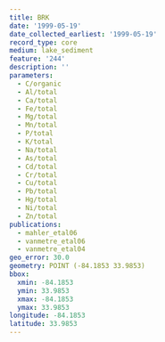 ```yaml
---
title: BRK
date: '1999-05-19'
date_collected_earliest: '1999-05-19'
record_type: core
medium: lake_sediment
feature: '244'
description: ''
parameters:
  - C/organic
  - Al/total
  - Ca/total
  - Fe/total
  - Mg/total
  - Mn/total
  - P/total
  - K/total
  - Na/total
  - As/total
  - Cd/total
  - Cr/total
  - Cu/total
  - Pb/total
  - Hg/total
  - Ni/total
  - Zn/total
publications:
  - mahler_etal06
  - vanmetre_etal06
  - vanmetre_etal04
geo_error: 30.0
geometry: POINT (-84.1853 33.9853)
bbox:
  xmin: -84.1853
  ymin: 33.9853
  xmax: -84.1853
  ymax: 33.9853
longitude: -84.1853
latitude: 33.9853
---
```

